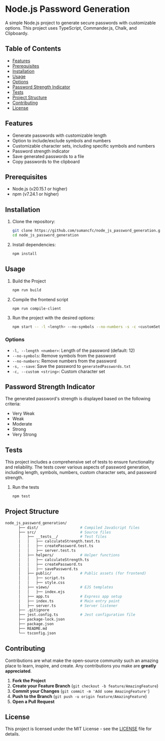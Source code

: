 # Node.js Password Generation

A simple Node.js project to generate secure passwords with customizable options. This project uses TypeScript, Commander.js, Chalk, and Clipboardy.

## Table of Contents

- [Features](#features)
- [Prerequisites](#prerequisites)
- [Installation](#installation)
- [Usage](#usage)
- [Options](#options)
- [Password Strength Indicator](#password-strength-indicator)
- [Tests](#tests)
- [Project Structure](#project-structure)
- [Contributing](#contributing)
- [License](#license)

## Features

- Generate passwords with customizable length
- Option to include/exclude symbols and numbers
- Customizable character sets, including specific symbols and numbers
- Password strength indicator
- Save generated passwords to a file
- Copy passwords to the clipboard

## Prerequisites

- Node.js (v20.15.1 or higher)
- npm (v7.24.1 or higher)

## Installation

1. Clone the repository:

   ```sh
   git clone https://github.com/sumancfc/node_js_password_generation.git
   cd node_js_password_generation
   ```

2. Install dependencies:

   ```sh
   npm install
   ```

## Usage

1. Build the Project

   ```sh
   npm run build
   ```

2. Compile the frontend script

   ```sh
   npm run compile-client
   ```

3. Run the project with the desired options:

   ```sh
   npm start -- -l <length> --no-symbols --no-numbers -s -c <customSet>
   ```

### Options

- `-l, --length <number>`: Length of the password (default: 12)
- `--no-symbols`: Remove symbols from the password
- `--no-numbers`: Remove numbers from the password
- `-s, --save`: Save the password to `generatedPasswords.txt`
- `-c, --custom <string>`: Custom character set

## Password Strength Indicator

The generated password's strength is displayed based on the following criteria:

- Very Weak
- Weak
- Moderate
- Strong
- Very Strong

## Tests

This project includes a comprehensive set of tests to ensure functionality and reliability. The tests cover various aspects of password generation, including length, symbols, numbers, custom character sets, and password strength.

1. Run the tests

   ```sh
   npm test
   ```

## Project Structure

```sh
node_js_password_generation/
      ├── dist/                   # Compiled JavaScript files
      ├── src/                    # Source files
      │   ├── __tests__/          # Test files
      │   │   ├── calculateStrength.test.ts
      │   │   ├── createPassword.test.ts
      │   │   ├── server.test.ts
      │   ├── helpers/            # Helper functions
      │   │   ├── calculateStrength.ts
      │   │   ├── createPassword.ts
      │   │   ├── savePassword.ts
      │   ├── public/             # Public assets (for frontend)
      │   │   ├── script.ts
      │   │   ├── style.css
      │   ├── views/              # EJS templates
      │   │   ├── index.ejs
      │   ├── app.ts              # Express app setup
      │   ├── index.ts            # Main entry point
      │   ├── server.ts           # Server listener
      ├── .gitignore
      ├── jest.config.ts          # Jest configuration file
      ├── package-lock.json
      ├── package.json
      ├── README.md
      └── tsconfig.json
```

## Contributing

Contributions are what make the open-source community such an amazing place to learn, inspire, and create. Any contributions you make are **greatly appreciated**.

1. **Fork the Project**
2. **Create your Feature Branch** (`git checkout -b feature/AmazingFeature`)
3. **Commit your Changes** (`git commit -m 'Add some AmazingFeature'`)
4. **Push to the Branch** (`git push -u origin feature/AmazingFeature`)
5. **Open a Pull Request**

## License

This project is licensed under the MIT License - see the [LICENSE](LICENSE) file for details.
